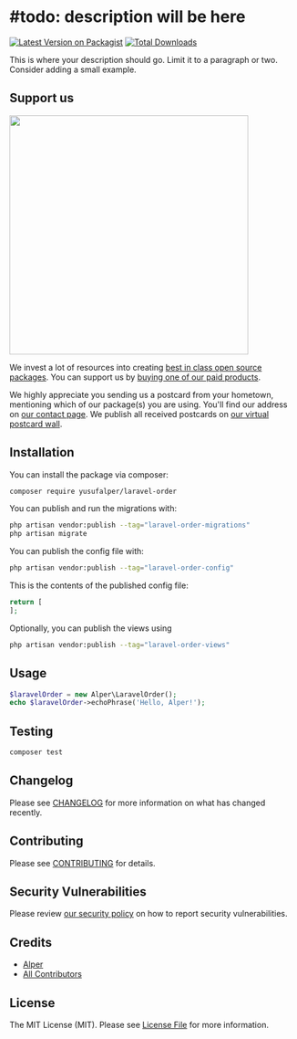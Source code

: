 # #todo: description will be here

[![Latest Version on Packagist](https://img.shields.io/packagist/v/yusufalper/laravel-order.svg?style=flat-square)](https://packagist.org/packages/yusufalper/laravel-order)
[![Total Downloads](https://img.shields.io/packagist/dt/yusufalper/laravel-order.svg?style=flat-square)](https://packagist.org/packages/yusufalper/laravel-order)

This is where your description should go. Limit it to a paragraph or two. Consider adding a small example.

## Support us

[<img src="https://github-ads.s3.eu-central-1.amazonaws.com/laravel-order.jpg?t=1" width="419px" />](https://spatie.be/github-ad-click/laravel-order)

We invest a lot of resources into creating [best in class open source packages](https://spatie.be/open-source). You can support us by [buying one of our paid products](https://spatie.be/open-source/support-us).

We highly appreciate you sending us a postcard from your hometown, mentioning which of our package(s) you are using. You'll find our address on [our contact page](https://spatie.be/about-us). We publish all received postcards on [our virtual postcard wall](https://spatie.be/open-source/postcards).

## Installation

You can install the package via composer:

```bash
composer require yusufalper/laravel-order
```

You can publish and run the migrations with:

```bash
php artisan vendor:publish --tag="laravel-order-migrations"
php artisan migrate
```

You can publish the config file with:

```bash
php artisan vendor:publish --tag="laravel-order-config"
```

This is the contents of the published config file:

```php
return [
];
```

Optionally, you can publish the views using

```bash
php artisan vendor:publish --tag="laravel-order-views"
```

## Usage

```php
$laravelOrder = new Alper\LaravelOrder();
echo $laravelOrder->echoPhrase('Hello, Alper!');
```

## Testing

```bash
composer test
```

## Changelog

Please see [CHANGELOG](CHANGELOG.md) for more information on what has changed recently.

## Contributing

Please see [CONTRIBUTING](CONTRIBUTING.md) for details.

## Security Vulnerabilities

Please review [our security policy](../../security/policy) on how to report security vulnerabilities.

## Credits

- [Alper](https://github.com/yusufalper)
- [All Contributors](../../contributors)

## License

The MIT License (MIT). Please see [License File](LICENSE.md) for more information.
